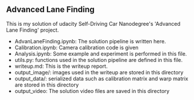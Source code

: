 ## Advanced Lane Finding
This is my solution of udacity Self-Driving Car Nanodegree's 'Advanced Lane Finding' project.


- AdvanLaneFinding.ipynb: The solution pipeline is written here.
- Calibration.ipynb: Camera calibration code is given
- Analysis.ipynb: Some example and experiment is performed in this file.
- utils.py: functions used in the solution pipeline are defined in this file.
- writeup.md: This is the writeup report.
- output_image/: images used in the writeup are stored in this directory
- output_data/: serialized data such as calibration matrix and warp matrix are stored in this directory
- output_video: The solution video files are saved in this directory
